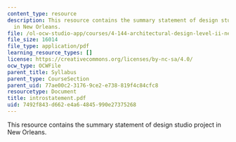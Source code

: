 ```yaml
---
content_type: resource
description: This resource contains the summary statement of design studio project
  in New Orleans.
file: /ol-ocw-studio-app/courses/4-144-architectural-design-level-ii-new-orleans-studio-spring-2006/7492f843d662e4a64845990e27375268_introstatement.pdf
file_size: 16014
file_type: application/pdf
learning_resource_types: []
license: https://creativecommons.org/licenses/by-nc-sa/4.0/
ocw_type: OCWFile
parent_title: Syllabus
parent_type: CourseSection
parent_uid: 77ae00c2-3176-9ce2-e738-819f4c84cfc8
resourcetype: Document
title: introstatement.pdf
uid: 7492f843-d662-e4a6-4845-990e27375268
---
```

This resource contains the summary statement of design studio project in New Orleans.